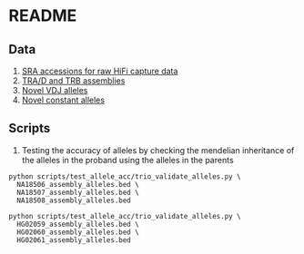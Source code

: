 # README
## Data
1. [SRA accessions for raw HiFi capture data](https://github.com/oscarlr/publications/blob/main/Targeted%20long-read%20sequencing%20facilitates%20phased%20diploid%20assembly%20and%20genotyping%20of%20the%20human%20T%20cell%20receptor%20alpha%2C%20delta%20and%20beta%20loci/metadata-11518572-processed-ok.tsv)
2. [TRA/D and TRB assemblies](https://github.com/oscarlr/publications/raw/main/Targeted%20long-read%20sequencing%20facilitates%20phased%20diploid%20assembly%20and%20genotyping%20of%20the%20human%20T%20cell%20receptor%20alpha%2C%20delta%20and%20beta%20loci/assemblies.tar.gz)
3. [Novel VDJ alleles](https://raw.githubusercontent.com/oscarlr/publications/main/Targeted%20long-read%20sequencing%20facilitates%20phased%20diploid%20assembly%20and%20genotyping%20of%20the%20human%20T%20cell%20receptor%20alpha%2C%20delta%20and%20beta%20loci/vdj_alleles.fasta)
4. [Novel constant alleles](https://raw.githubusercontent.com/oscarlr/publications/main/Targeted%20long-read%20sequencing%20facilitates%20phased%20diploid%20assembly%20and%20genotyping%20of%20the%20human%20T%20cell%20receptor%20alpha%2C%20delta%20and%20beta%20loci/constant_alleles.fasta)

## Scripts
1. Testing the accuracy of alleles by checking the mendelian inheritance of the alleles in the proband using the alleles in the parents
```
python scripts/test_allele_acc/trio_validate_alleles.py \
  NA18506_assembly_alleles.bed \
  NA18507_assembly_alleles.bed \
  NA18508_assembly_alleles.bed
  
python scripts/test_allele_acc/trio_validate_alleles.py \
  HG02059_assembly_alleles.bed \
  HG02060_assembly_alleles.bed \
  HG02061_assembly_alleles.bed
```
